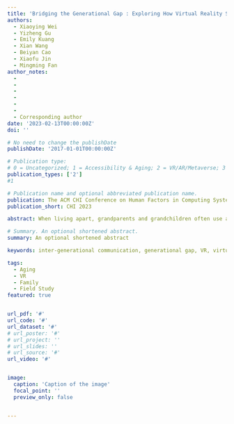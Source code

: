 ```yaml
---
title: 'Bridging the Generational Gap : Exploring How Virtual Reality Supports Remote Communication Between Grandparents and Grandchildren'
authors:
  - Xiaoying Wei
  - Yizheng Gu
  - Emily Kuang
  - Xian Wang
  - Beiyan Cao
  - Xiaofu Jin
  - Mingming Fan
author_notes:
  - 
  - 
  -
  - 
  - 
  -
  - Corresponding author
date: '2023-02-13T00:00:00Z'
doi: ''

# No need to change the publishDate 
publishDate: '2017-01-01T00:00:00Z'

# Publication type: 
# 0 = Uncategorized; 1 = Accessibility & Aging; 2 = VR/AR/Metaverse; 3 = Human-AI Collaboration; 4 = UX Methodology; 5 = Social Computing; 6 = Sensing;  7 = Thesis; 8 = Patent
publication_types: ['2']
#1

# Publication name and optional abbreviated publication name.
publication: The ACM CHI Conference on Human Factors in Computing Systems 2023
publication_short: CHI 2023

abstract: When living apart, grandparents and grandchildren often use audio-visual communication approaches to stay connected. However, these approaches seldom provide sufcient companionship and intimacy due to a lack of co-presence and spatial interaction, which can be fulflled by immersive virtual reality (VR). To understand how grandparents and grandchildren might leverage VR to facilitate their remote communication and better inform future design, we conducted a user-centered participatory design study with twelve pairs of grandparents and grandchildren. Results show that VR afords casual and equal communication by reducing the generational gap, and promotes conversation by ofering shared activities as bridges for connection. Participants preferred resemblant appearances on avatars for conveying well-being but created ideal selves for gaining playfulness. Based on the results, we contribute eight design implications that inform future VR-based grandparent- grandchild communications.

# Summary. An optional shortened abstract.
summary: An optional shortened abstract

keywords: inter-generational communication, generational gap, VR, virtual reality, aging, older adults, grandparents, grandchildren

tags:
  - Aging
  - VR
  - Family
  - Field Study
featured: true


url_pdf: '#'
url_code: '#'
url_dataset: '#'
# url_poster: '#'
# url_project: ''
# url_slides: ''
# url_source: '#'
url_video: '#'


image:
  caption: 'Caption of the image'
  focal_point: ''
  preview_only: false


---
```


<!-- put your youtube/Vimeo video ID here if possible -->
<!-- {{< youtube w7Ft2ymGmfc >}} -->



